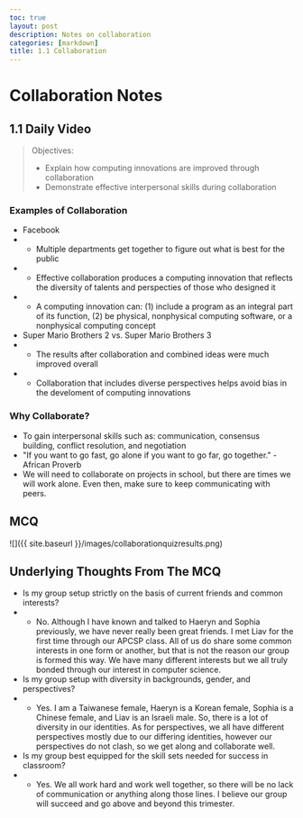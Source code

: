 ```yaml
---
toc: true
layout: post
description: Notes on collaboration
categories: [markdown]
title: 1.1 Collaboration
---
```

# Collaboration Notes

## 1.1 Daily Video
> Objectives: 
> - Explain how computing innovations are improved through collaboration
> - Demonstrate effective interpersonal skills during collaboration

### Examples of Collaboration
- Facebook
- - Multiple departments get together to figure out what is best for the public
- - Effective collaboration produces a computing innovation that reflects the diversity of talents and perspecties of those who designed it
- - A computing innovation can: (1) include a program as an integral part of its function, (2) be physical, nonphysical computing software, or a nonphysical computing concept
- Super Mario Brothers 2 vs. Super Mario Brothers 3
- - The results after collaboration and combined ideas were much improved overall
- - Collaboration that includes diverse perspectives helps avoid bias in the develoment of computing innovations

### Why Collaborate?
- To gain interpersonal skills such as: communication, consensus building, conflict resolution, and negotiation
- "If you want to go fast, go alone if you want to go far, go together." - African Proverb
- We will need to collaborate on projects in school, but there are times we will work alone. Even then, make sure to keep communicating with peers.

## MCQ
![]({{ site.baseurl }}/images/collaborationquizresults.png)

## Underlying Thoughts From The MCQ
- Is my group setup strictly on the basis of current friends and common interests?
- - No. Although I have known and talked to Haeryn and Sophia previously, we have never really been great friends. I met Liav for the first time through our APCSP class. All of us do share some common interests in one form or another, but that is not the reason our group is formed this way. We have many different interests but we all truly bonded through our interest in computer science.
- Is my group setup with diversity in backgrounds, gender, and perspectives?
- - Yes. I am a Taiwanese female, Haeryn is a Korean female, Sophia is a Chinese female, and Liav is an Israeli male. So, there is a lot of diversity in our identities. As for perspectives, we all have different perspectives mostly due to our differing identities, however our perspectives do not clash, so we get along and collaborate well. 
- Is my group best equipped for the skill sets needed for success in classroom?
- - Yes. We all work hard and work well together, so there will be no lack of communication or anything along those lines. I believe our group will succeed and go above and beyond this trimester.